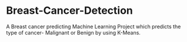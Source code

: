# Breast-Cancer-Detection
A Breast cancer predicting Machine Learning Project which predicts the type of cancer- Malignant or Benign by using K-Means.
